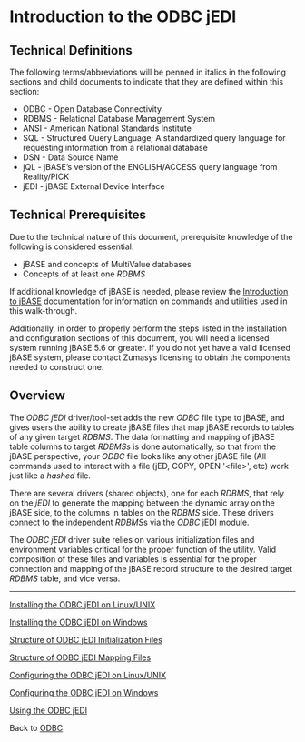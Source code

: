 # Introduction to the ODBC jEDI

<PageHeader />

## Technical Definitions

The following terms/abbreviations will be penned in italics in the following sections and child documents to indicate that they are defined within this section:

- ODBC - Open Database Connectivity
- RDBMS - Relational Database Management System
- ANSI - American National Standards Institute
- SQL - Structured Query Language; A standardized query language for requesting information from a relational database
- DSN - Data Source Name
- jQL - jBASE’s version of the ENGLISH/ACCESS query language from Reality/PICK
- jEDI - jBASE External Device Interface

## Technical Prerequisites

Due to the technical nature of this document, prerequisite knowledge of the following is considered essential:

- jBASE and concepts of MultiValue databases
- Concepts of at least one *RDBMS*

If additional knowledge of jBASE is needed, please review the [Introduction to jBASE](./../../../miscellaneous/jbase-fundamentals/README.md) documentation for information on commands and utilities used in this walk-through.

Additionally, in order to properly perform the steps listed in the installation and configuration sections of this document, you will need a licensed system running jBASE 5.6 or greater. If you do not yet have a valid licensed jBASE system, please contact Zumasys licensing to obtain the components needed to construct one.

## Overview

The *ODBC jEDI* driver/tool-set adds the new *ODBC* file type to jBASE, and gives users the ability to create jBASE files that map jBASE records to tables of any given target *RDBMS*. The data formatting and mapping of jBASE table columns to target *RDBMSs* is done automatically, so that from the jBASE perspective, your *ODBC* file looks like any other jBASE file (All commands used to interact with a file (jED, COPY, OPEN '&lt;file&gt;', etc) work just like a *hashed* file.

There are several drivers (shared objects), one for each *RDBMS*, that rely on the *jEDI* to generate the mapping between the dynamic array on the jBASE side, to the columns in tables on the *RDBMS* side. These drivers connect to the independent *RDBMS*s via the *ODBC* jEDI module.

The *ODBC jEDI* driver suite relies on various initialization files and environment variables critical for the proper function of the utility. Valid composition of these files and variables is essential for the proper connection and mapping of the jBASE record structure to the desired target *RDBMS* table, and vice versa.

----------------------------------------------------------------------------------------------------------------------------

[Installing the ODBC jEDI on Linux/UNIX](./../installing-the-odbc-jedi-on-linux&unix)

[Installing the ODBC jEDI on Windows](./../installing-the-odbc-jedi-on-windows)

[Structure of ODBC jEDI Initialization Files](./../structure-of-odbc-jedi-initialization-files)

[Structure of ODBC jEDI Mapping Files](./../structure-of-odbc-jedi-mapping-files)

[Configuring the ODBC jEDI on Linux/UNIX](./../configuring-the-odbc-jedi-on-linux&unix)

[Configuring the ODBC jEDI on Windows](./../configuring-the-odbc-jedi-on-windows)

[Using the ODBC jEDI](./../using-the-odbc-jedi)

Back to [ODBC](./../README.md)

<PageFooter />
